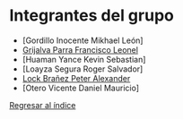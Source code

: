 # Integrantes del grupo

- [Gordillo Inocente Mikhael León]
- [Grijalva Parra Francisco Leonel](Francisco%20Grijalva/Francisco%Grijalva.md)
- [Huaman Yance Kevin Sebastian]
- [Loayza Segura Roger Salvador]
- [Lock Brañez Peter Alexander](Peter%20Lock/PeterLock.md)
- [Otero Vicente Daniel Mauricio]



[Regresar al índice](../README.md)

